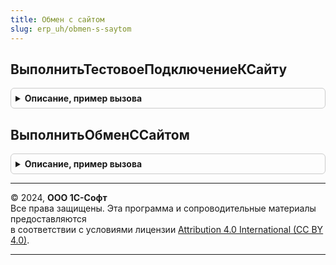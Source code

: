 ```yaml
---
title: Обмен с сайтом
slug: erp_uh/obmen-s-saytom
---
```



## ВыполнитьТестовоеПодключениеКСайту
<details style="margin: 1em 0; padding: 0.5em; border: 1px solid #ccc; border-radius: 6px;">

<summary style="font-weight: bold; cursor: pointer;">Описание, пример вызова</summary>

```bsl

// Возвращает результат тестового подключения к сайту.
//
// Параметры:
//  НастройкиПодключения - структура - Адрес сайта, пользователь и пароль
//  ТекстСообщения - строка - текстовое сообщение об ошибках
// Возвращаемое значение:
//  Успешно - булево - результат подключения к сайту.
//
Функция ВыполнитьТестовоеПодключениеКСайту(НастройкиПодключения, ТекстСообщения) Экспорт
```

Пример вызова
```bsl
Результат = ОбменССайтом.ВыполнитьТестовоеПодключениеКСайту(НастройкиПодключения, ТекстСообщения) 
```
</details>

## ВыполнитьОбменССайтом
<details style="margin: 1em 0; padding: 0.5em; border: 1px solid #ccc; border-radius: 6px;">

<summary style="font-weight: bold; cursor: pointer;">Описание, пример вызова</summary>

```bsl

// Выполняет запуск обмена с сайтом.
//
// Параметры:
//  Параметры - Структура - настройки и данные для обмена.
//  РезультатОбмена - Структура - результат обмена товарами и заказами.
//  ТаблицаИнформации - ТаблицаЗначений - таблица, хранящая лог обмена.
//
Процедура ВыполнитьОбменССайтом(Параметры, РезультатОбмена, ТаблицаИнформации) Экспорт
```

Пример вызова
```bsl
ОбменССайтом.ВыполнитьОбменССайтом(Параметры, РезультатОбмена, ТаблицаИнформации) 
```
</details>

---

© 2024, **ООО 1С-Софт**  
Все права защищены. Эта программа и сопроводительные материалы предоставляются  
в соответствии с условиями лицензии [Attribution 4.0 International (CC BY 4.0)](https://creativecommons.org/licenses/by/4.0/legalcode).

---
